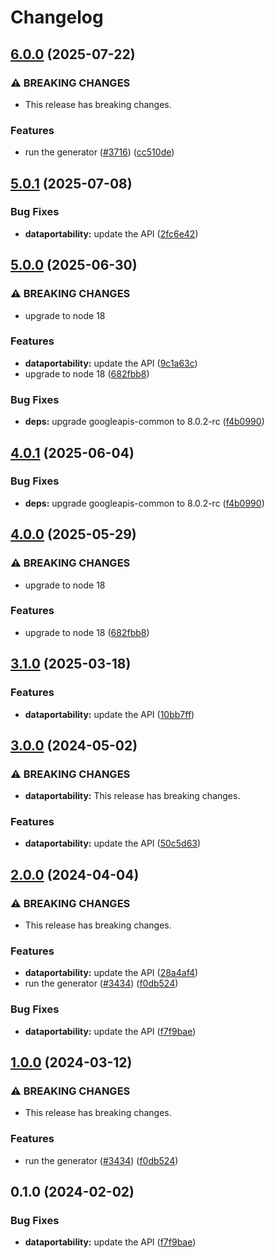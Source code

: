 # Changelog

## [6.0.0](https://github.com/googleapis/google-api-nodejs-client/compare/dataportability-v5.0.1...dataportability-v6.0.0) (2025-07-22)


### ⚠ BREAKING CHANGES

* This release has breaking changes.

### Features

* run the generator ([#3716](https://github.com/googleapis/google-api-nodejs-client/issues/3716)) ([cc510de](https://github.com/googleapis/google-api-nodejs-client/commit/cc510de95a4f5b76dd72cd01c496f5bca66dbebd))

## [5.0.1](https://github.com/googleapis/google-api-nodejs-client/compare/dataportability-v5.0.0...dataportability-v5.0.1) (2025-07-08)


### Bug Fixes

* **dataportability:** update the API ([2fc6e42](https://github.com/googleapis/google-api-nodejs-client/commit/2fc6e42bad313761373ec7bbada88c78f2ceabd6))

## [5.0.0](https://github.com/googleapis/google-api-nodejs-client/compare/dataportability-v4.0.1...dataportability-v5.0.0) (2025-06-30)


### ⚠ BREAKING CHANGES

* upgrade to node 18

### Features

* **dataportability:** update the API ([9c1a63c](https://github.com/googleapis/google-api-nodejs-client/commit/9c1a63cdbc0b3f7d2d7d5c17595e784c40d75db9))
* upgrade to node 18 ([682fbb8](https://github.com/googleapis/google-api-nodejs-client/commit/682fbb869189ae92b3e9a194d37d0548af0c1f92))


### Bug Fixes

* **deps:** upgrade googleapis-common to 8.0.2-rc ([f4b0990](https://github.com/googleapis/google-api-nodejs-client/commit/f4b099071040cfbcfe4a2e7d487d45ee93b369e0))

## [4.0.1](https://github.com/googleapis/google-api-nodejs-client/compare/dataportability-v4.0.0...dataportability-v4.0.1) (2025-06-04)


### Bug Fixes

* **deps:** upgrade googleapis-common to 8.0.2-rc ([f4b0990](https://github.com/googleapis/google-api-nodejs-client/commit/f4b099071040cfbcfe4a2e7d487d45ee93b369e0))

## [4.0.0](https://github.com/googleapis/google-api-nodejs-client/compare/dataportability-v3.1.0...dataportability-v4.0.0) (2025-05-29)


### ⚠ BREAKING CHANGES

* upgrade to node 18

### Features

* upgrade to node 18 ([682fbb8](https://github.com/googleapis/google-api-nodejs-client/commit/682fbb869189ae92b3e9a194d37d0548af0c1f92))

## [3.1.0](https://github.com/googleapis/google-api-nodejs-client/compare/dataportability-v3.0.0...dataportability-v3.1.0) (2025-03-18)


### Features

* **dataportability:** update the API ([10bb7ff](https://github.com/googleapis/google-api-nodejs-client/commit/10bb7ff1f4dbb0eb085dc890f3eb6de92ff2c3ac))

## [3.0.0](https://github.com/googleapis/google-api-nodejs-client/compare/dataportability-v2.0.0...dataportability-v3.0.0) (2024-05-02)


### ⚠ BREAKING CHANGES

* **dataportability:** This release has breaking changes.

### Features

* **dataportability:** update the API ([50c5d63](https://github.com/googleapis/google-api-nodejs-client/commit/50c5d63f83ccf4e91e27e7322062a8edc24b33cf))

## [2.0.0](https://github.com/googleapis/google-api-nodejs-client/compare/dataportability-v1.0.0...dataportability-v2.0.0) (2024-04-04)


### ⚠ BREAKING CHANGES

* This release has breaking changes.

### Features

* **dataportability:** update the API ([28a4af4](https://github.com/googleapis/google-api-nodejs-client/commit/28a4af46a4efb429294c194fe94eb3cf0f0b41eb))
* run the generator ([#3434](https://github.com/googleapis/google-api-nodejs-client/issues/3434)) ([f0db524](https://github.com/googleapis/google-api-nodejs-client/commit/f0db524bb26f05cea3dec4c0ed66b496399e3857))


### Bug Fixes

* **dataportability:** update the API ([f7f9bae](https://github.com/googleapis/google-api-nodejs-client/commit/f7f9bae5a3832f9a3d5a70bc9340928532e4d5b6))

## [1.0.0](https://github.com/googleapis/google-api-nodejs-client/compare/dataportability-v0.1.0...dataportability-v1.0.0) (2024-03-12)


### ⚠ BREAKING CHANGES

* This release has breaking changes.

### Features

* run the generator ([#3434](https://github.com/googleapis/google-api-nodejs-client/issues/3434)) ([f0db524](https://github.com/googleapis/google-api-nodejs-client/commit/f0db524bb26f05cea3dec4c0ed66b496399e3857))

## 0.1.0 (2024-02-02)


### Bug Fixes

* **dataportability:** update the API ([f7f9bae](https://github.com/googleapis/google-api-nodejs-client/commit/f7f9bae5a3832f9a3d5a70bc9340928532e4d5b6))
